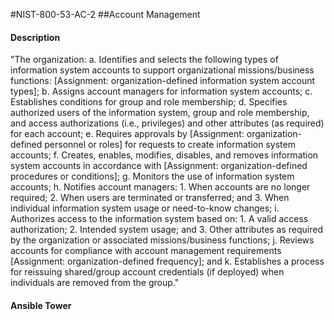 #NIST-800-53-AC-2
##Account Management
#### Description
"The organization:
  a.  Identifies and selects the following types of information system accounts to support organizational missions/business functions: [Assignment: organization-defined information system account types];
  b.  Assigns account managers for information system accounts;
  c.  Establishes conditions for group and role membership;
  d.  Specifies authorized users of the information system, group and role membership, and access authorizations (i.e., privileges) and other attributes (as required) for each account;
  e.  Requires approvals by [Assignment: organization-defined personnel or roles] for requests to create information system accounts;
  f.  Creates, enables, modifies, disables, and removes information system accounts in accordance with [Assignment: organization-defined procedures or conditions];
  g.  Monitors the use of information system accounts;
  h.  Notifies account managers:
    1.  When accounts are no longer required;
    2.  When users are terminated or transferred; and
    3.  When individual information system usage or need-to-know changes;
  i.  Authorizes access to the information system based on:
    1.  A valid access authorization;
    2.  Intended system usage; and
    3.  Other attributes as required by the organization or associated missions/business functions;
  j.  Reviews accounts for compliance with account management requirements [Assignment: organization-defined frequency]; and
  k.  Establishes a process for reissuing shared/group account credentials (if deployed) when individuals are removed from the group."
#### Ansible Tower

